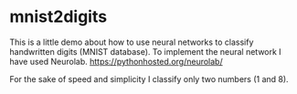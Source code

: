mnist2digits
============

This is a little demo about how to use neural networks to classify handwritten digits (MNIST database).
To implement the neural network I have used Neurolab. 
https://pythonhosted.org/neurolab/

For the sake of speed and simplicity I classify only two numbers (1 and 8).
